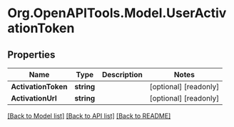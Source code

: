 # Org.OpenAPITools.Model.UserActivationToken

## Properties

Name | Type | Description | Notes
------------ | ------------- | ------------- | -------------
**ActivationToken** | **string** |  | [optional] [readonly] 
**ActivationUrl** | **string** |  | [optional] [readonly] 

[[Back to Model list]](../README.md#documentation-for-models) [[Back to API list]](../README.md#documentation-for-api-endpoints) [[Back to README]](../README.md)

